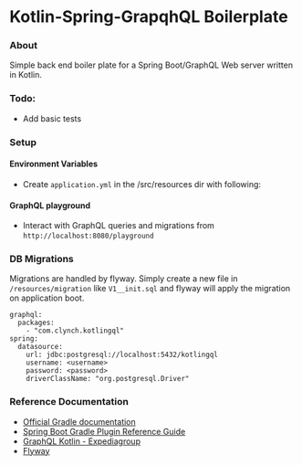 # Kotlin-Spring-GrapqhQL Boilerplate

### About
Simple back end boiler plate for a Spring Boot/GraphQL Web server written in Kotlin.

### Todo:
* Add basic tests

### Setup
#### Environment Variables
* Create `application.yml` in the /src/resources dir with following:

#### GraphQL playground
* Interact with GraphQL queries and migrations from `http://localhost:8080/playground`

### DB Migrations
Migrations are handled by flyway.
Simply create a new file in `/resources/migration` like `V1__init.sql` and flyway will apply the migration on application boot.

```
graphql:
  packages:
    - "com.clynch.kotlingql"
spring:
  datasource:
    url: jdbc:postgresql://localhost:5432/kotlingql
    username: <username>
    password: <password>
    driverClassName: "org.postgresql.Driver"
```

### Reference Documentation
* [Official Gradle documentation](https://docs.gradle.org)
* [Spring Boot Gradle Plugin Reference Guide](https://docs.spring.io/spring-boot/docs/2.2.5.RELEASE/gradle-plugin/reference/html/)
* [GraphQL Kotlin - Expediagroup](https://expediagroup.github.io/graphql-kotlin/docs/getting-started.html)
* [Flyway](https://flywaydb.org)
